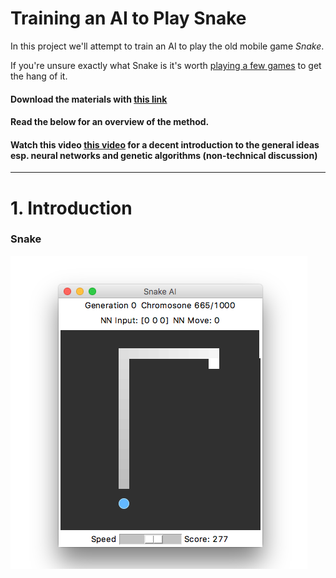 # Training an AI to Play Snake
In this project we'll attempt to train an AI to play the old mobile game _Snake_.

If you're unsure exactly what Snake is it's worth [playing a few games](https://playsnake.org/) to get the hang of it.

#### Download the materials with [this link](https://github.com/conor-or/ai-snake/archive/master.zip)

#### Read the below for an overview of the method.

#### Watch this video [this video](https://www.youtube.com/watch?v=ZX2Hyu5WoFg) for a decent introduction to the general ideas esp. neural networks and genetic algorithms (non-technical discussion)

___

# 1. Introduction

### Snake

![snake](screenshot.png)
